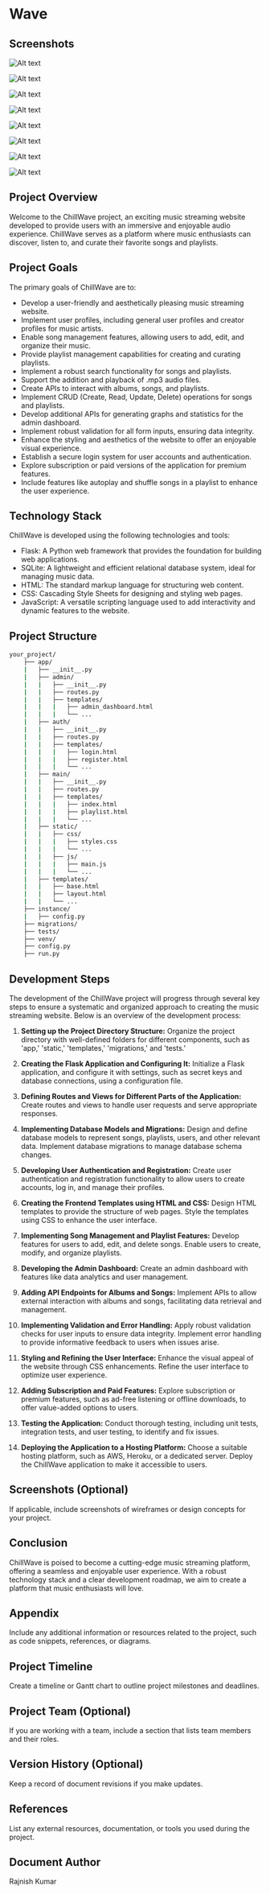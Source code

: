 # Wave

## Screenshots
![Alt text](https://github.com/0rajnishk/Music-Player-MAD-I/blob/main/ss/Untitled.png "Login page")

![Alt text](https://github.com/0rajnishk/Music-Player-MAD-I/blob/main/ss/Untitled1.png "Login page")

![Alt text](https://github.com/0rajnishk/Music-Player-MAD-I/blob/main/ss/Untitled2.png "Login page")

![Alt text](https://github.com/0rajnishk/Music-Player-MAD-I/blob/main/ss/Untitled3.png "Login page")

![Alt text](https://github.com/0rajnishk/Music-Player-MAD-I/blob/main/ss/Untitled4.png "Login page")


![Alt text](https://github.com/0rajnishk/Music-Player-MAD-I/blob/main/ss/Untitled5.png "Login page")


![Alt text](https://github.com/0rajnishk/Music-Player-MAD-I/blob/main/ss/Untitled6.png "Login page")

![Alt text](https://github.com/0rajnishk/Music-Player-MAD-I/blob/main/ss/Untitled7.png "Login page")







## Project Overview

Welcome to the ChillWave project, an exciting music streaming website developed to provide users with an immersive and enjoyable audio experience. ChillWave serves as a platform where music enthusiasts can discover, listen to, and curate their favorite songs and playlists.

## Project Goals

The primary goals of ChillWave are to:
- Develop a user-friendly and aesthetically pleasing music streaming website.
- Implement user profiles, including general user profiles and creator profiles for music artists.
- Enable song management features, allowing users to add, edit, and organize their music.
- Provide playlist management capabilities for creating and curating playlists.
- Implement a robust search functionality for songs and playlists.
- Support the addition and playback of .mp3 audio files.
- Create APIs to interact with albums, songs, and playlists.
- Implement CRUD (Create, Read, Update, Delete) operations for songs and playlists.
- Develop additional APIs for generating graphs and statistics for the admin dashboard.
- Implement robust validation for all form inputs, ensuring data integrity.
- Enhance the styling and aesthetics of the website to offer an enjoyable visual experience.
- Establish a secure login system for user accounts and authentication.
- Explore subscription or paid versions of the application for premium features.
- Include features like autoplay and shuffle songs in a playlist to enhance the user experience.

## Technology Stack

ChillWave is developed using the following technologies and tools:
- Flask: A Python web framework that provides the foundation for building web applications.
- SQLite: A lightweight and efficient relational database system, ideal for managing music data.
- HTML: The standard markup language for structuring web content.
- CSS: Cascading Style Sheets for designing and styling web pages.
- JavaScript: A versatile scripting language used to add interactivity and dynamic features to the website.

## Project Structure

```bash 
your_project/
    ├── app/
    |   ├── __init__.py
    |   ├── admin/
    |   |   ├── __init__.py
    |   |   ├── routes.py
    |   |   ├── templates/
    |   |   |   ├── admin_dashboard.html
    |   |   |   └── ...
    |   ├── auth/
    |   |   ├── __init__.py
    |   |   ├── routes.py
    |   |   ├── templates/
    |   |   |   ├── login.html
    |   |   |   ├── register.html
    |   |   |   └── ...
    |   ├── main/
    |   |   ├── __init__.py
    |   |   ├── routes.py
    |   |   ├── templates/
    |   |   |   ├── index.html
    |   |   |   ├── playlist.html
    |   |   |   └── ...
    |   ├── static/
    |   |   ├── css/
    |   |   |   ├── styles.css
    |   |   |   └── ...
    |   |   ├── js/
    |   |   |   ├── main.js
    |   |   |   └── ...
    |   ├── templates/
    |   |   ├── base.html
    |   |   ├── layout.html
    |   |   └── ...
    ├── instance/
    |   ├── config.py
    ├── migrations/
    ├── tests/
    ├── venv/
    ├── config.py
    ├── run.py
```


## Development Steps

The development of the ChillWave project will progress through several key steps to ensure a systematic and organized approach to creating the music streaming website. Below is an overview of the development process:

1. **Setting up the Project Directory Structure:** Organize the project directory with well-defined folders for different components, such as 'app,' 'static,' 'templates,' 'migrations,' and 'tests.'

2. **Creating the Flask Application and Configuring It:** Initialize a Flask application, and configure it with settings, such as secret keys and database connections, using a configuration file.

3. **Defining Routes and Views for Different Parts of the Application:** Create routes and views to handle user requests and serve appropriate responses.

4. **Implementing Database Models and Migrations:** Design and define database models to represent songs, playlists, users, and other relevant data. Implement database migrations to manage database schema changes.

5. **Developing User Authentication and Registration:** Create user authentication and registration functionality to allow users to create accounts, log in, and manage their profiles.

6. **Creating the Frontend Templates using HTML and CSS:** Design HTML templates to provide the structure of web pages. Style the templates using CSS to enhance the user interface.

7. **Implementing Song Management and Playlist Features:** Develop features for users to add, edit, and delete songs. Enable users to create, modify, and organize playlists.

8. **Developing the Admin Dashboard:** Create an admin dashboard with features like data analytics and user management.

9. **Adding API Endpoints for Albums and Songs:** Implement APIs to allow external interaction with albums and songs, facilitating data retrieval and management.

10. **Implementing Validation and Error Handling:** Apply robust validation checks for user inputs to ensure data integrity. Implement error handling to provide informative feedback to users when issues arise.

11. **Styling and Refining the User Interface:** Enhance the visual appeal of the website through CSS enhancements. Refine the user interface to optimize user experience.

12. **Adding Subscription and Paid Features:** Explore subscription or premium features, such as ad-free listening or offline downloads, to offer value-added options to users.

13. **Testing the Application:** Conduct thorough testing, including unit tests, integration tests, and user testing, to identify and fix issues.

14. **Deploying the Application to a Hosting Platform:** Choose a suitable hosting platform, such as AWS, Heroku, or a dedicated server. Deploy the ChillWave application to make it accessible to users.

## Screenshots (Optional)

If applicable, include screenshots of wireframes or design concepts for your project.

## Conclusion

ChillWave is poised to become a cutting-edge music streaming platform, offering a seamless and enjoyable user experience. With a robust technology stack and a clear development roadmap, we aim to create a platform that music enthusiasts will love.

## Appendix

Include any additional information or resources related to the project, such as code snippets, references, or diagrams.

## Project Timeline

Create a timeline or Gantt chart to outline project milestones and deadlines.

## Project Team (Optional)

If you are working with a team, include a section that lists team members and their roles.

## Version History (Optional)

Keep a record of document revisions if you make updates.

## References

List any external resources, documentation, or tools you used during the project.

## Document Author

Rajnish Kumar
